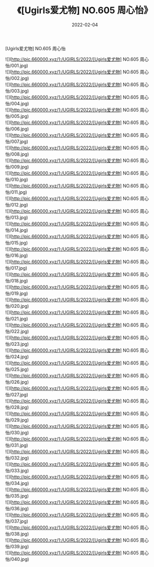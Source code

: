 ﻿---
layout: post
title:  《[Ugirls爱尤物] NO.605 周心怡》
date:   2022-02-04
img: http://pic.660000.xyz/1:/UGIRLS/2022/[Ugirls爱尤物] NO.605 周心怡/000.jpg
categories: [美女, 清纯, 唯美]
---

[Ugirls爱尤物] NO.605 周心怡

 ![](http://pic.660000.xyz/1:/UGIRLS/2022/[Ugirls爱尤物] NO.605 周心怡/001.jpg) <br>![](http://pic.660000.xyz/1:/UGIRLS/2022/[Ugirls爱尤物] NO.605 周心怡/002.jpg) <br>![](http://pic.660000.xyz/1:/UGIRLS/2022/[Ugirls爱尤物] NO.605 周心怡/003.jpg) <br>![](http://pic.660000.xyz/1:/UGIRLS/2022/[Ugirls爱尤物] NO.605 周心怡/004.jpg) <br>![](http://pic.660000.xyz/1:/UGIRLS/2022/[Ugirls爱尤物] NO.605 周心怡/005.jpg) <br>![](http://pic.660000.xyz/1:/UGIRLS/2022/[Ugirls爱尤物] NO.605 周心怡/006.jpg) <br>![](http://pic.660000.xyz/1:/UGIRLS/2022/[Ugirls爱尤物] NO.605 周心怡/007.jpg) <br>![](http://pic.660000.xyz/1:/UGIRLS/2022/[Ugirls爱尤物] NO.605 周心怡/008.jpg) <br>![](http://pic.660000.xyz/1:/UGIRLS/2022/[Ugirls爱尤物] NO.605 周心怡/009.jpg) <br>![](http://pic.660000.xyz/1:/UGIRLS/2022/[Ugirls爱尤物] NO.605 周心怡/010.jpg) <br>![](http://pic.660000.xyz/1:/UGIRLS/2022/[Ugirls爱尤物] NO.605 周心怡/011.jpg) <br>![](http://pic.660000.xyz/1:/UGIRLS/2022/[Ugirls爱尤物] NO.605 周心怡/012.jpg) <br>![](http://pic.660000.xyz/1:/UGIRLS/2022/[Ugirls爱尤物] NO.605 周心怡/013.jpg) <br>![](http://pic.660000.xyz/1:/UGIRLS/2022/[Ugirls爱尤物] NO.605 周心怡/014.jpg) <br>![](http://pic.660000.xyz/1:/UGIRLS/2022/[Ugirls爱尤物] NO.605 周心怡/015.jpg) <br>![](http://pic.660000.xyz/1:/UGIRLS/2022/[Ugirls爱尤物] NO.605 周心怡/016.jpg) <br>![](http://pic.660000.xyz/1:/UGIRLS/2022/[Ugirls爱尤物] NO.605 周心怡/017.jpg) <br>![](http://pic.660000.xyz/1:/UGIRLS/2022/[Ugirls爱尤物] NO.605 周心怡/018.jpg) <br>![](http://pic.660000.xyz/1:/UGIRLS/2022/[Ugirls爱尤物] NO.605 周心怡/019.jpg) <br>![](http://pic.660000.xyz/1:/UGIRLS/2022/[Ugirls爱尤物] NO.605 周心怡/020.jpg) <br>![](http://pic.660000.xyz/1:/UGIRLS/2022/[Ugirls爱尤物] NO.605 周心怡/021.jpg) <br>![](http://pic.660000.xyz/1:/UGIRLS/2022/[Ugirls爱尤物] NO.605 周心怡/022.jpg) <br>![](http://pic.660000.xyz/1:/UGIRLS/2022/[Ugirls爱尤物] NO.605 周心怡/023.jpg) <br>![](http://pic.660000.xyz/1:/UGIRLS/2022/[Ugirls爱尤物] NO.605 周心怡/024.jpg) <br>![](http://pic.660000.xyz/1:/UGIRLS/2022/[Ugirls爱尤物] NO.605 周心怡/025.jpg) <br>![](http://pic.660000.xyz/1:/UGIRLS/2022/[Ugirls爱尤物] NO.605 周心怡/026.jpg) <br>![](http://pic.660000.xyz/1:/UGIRLS/2022/[Ugirls爱尤物] NO.605 周心怡/027.jpg) <br>![](http://pic.660000.xyz/1:/UGIRLS/2022/[Ugirls爱尤物] NO.605 周心怡/028.jpg) <br>![](http://pic.660000.xyz/1:/UGIRLS/2022/[Ugirls爱尤物] NO.605 周心怡/029.jpg) <br>![](http://pic.660000.xyz/1:/UGIRLS/2022/[Ugirls爱尤物] NO.605 周心怡/030.jpg) <br>![](http://pic.660000.xyz/1:/UGIRLS/2022/[Ugirls爱尤物] NO.605 周心怡/031.jpg) <br>![](http://pic.660000.xyz/1:/UGIRLS/2022/[Ugirls爱尤物] NO.605 周心怡/032.jpg) <br>![](http://pic.660000.xyz/1:/UGIRLS/2022/[Ugirls爱尤物] NO.605 周心怡/033.jpg) <br>![](http://pic.660000.xyz/1:/UGIRLS/2022/[Ugirls爱尤物] NO.605 周心怡/034.jpg) <br>![](http://pic.660000.xyz/1:/UGIRLS/2022/[Ugirls爱尤物] NO.605 周心怡/035.jpg) <br>![](http://pic.660000.xyz/1:/UGIRLS/2022/[Ugirls爱尤物] NO.605 周心怡/036.jpg) <br>![](http://pic.660000.xyz/1:/UGIRLS/2022/[Ugirls爱尤物] NO.605 周心怡/037.jpg) <br>![](http://pic.660000.xyz/1:/UGIRLS/2022/[Ugirls爱尤物] NO.605 周心怡/038.jpg) <br>![](http://pic.660000.xyz/1:/UGIRLS/2022/[Ugirls爱尤物] NO.605 周心怡/039.jpg) <br>![](http://pic.660000.xyz/1:/UGIRLS/2022/[Ugirls爱尤物] NO.605 周心怡/040.jpg) <br>